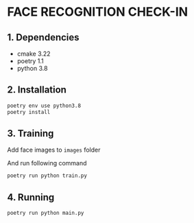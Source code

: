 # FACE RECOGNITION CHECK-IN

## 1. Dependencies
- cmake 3.22
- poetry 1.1
- python 3.8

## 2. Installation
```bash
poetry env use python3.8
poetry install
```

## 3. Training
Add face images to `images` folder

And run following command
```bash
poetry run python train.py
```

## 4. Running
```bash
poetry run python main.py
```

